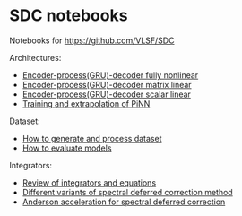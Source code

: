 # SDC notebooks
Notebooks for https://github.com/VLSF/SDC

Architectures:
+ [Encoder-process(GRU)-decoder fully nonlinear](https://github.com/VLSF/SDC_notebooks/blob/main/architectures/Venkataraman%20Amos%20model.ipynb)
+ [Encoder-process(GRU)-decoder matrix linear](https://github.com/VLSF/SDC_notebooks/blob/main/architectures/Consistent%20Matrix%20Model.ipynb)
+ [Encoder-process(GRU)-decoder scalar linear](https://github.com/VLSF/SDC_notebooks/blob/main/architectures/Consistent%20scalar%20model.ipynb)
+ [Training and extrapolation of PiNN](https://github.com/VLSF/SDC_notebooks/blob/main/architectures/vanilla%20PiNN.ipynb)

Dataset:
+ [How to generate and process dataset](https://github.com/VLSF/SDC_notebooks/blob/main/datasets/Dataset%20generation.ipynb)
+ [How to evaluate models](https://github.com/VLSF/SDC_notebooks/blob/main/datasets/Metrics.ipynb)

Integrators:
+ [Review of integrators and equations](https://github.com/VLSF/SDC_notebooks/blob/main/integrators/ODEs%20and%20integrators.ipynb)
+ [Different variants of spectral deferred correction method](https://github.com/VLSF/SDC_notebooks/blob/main/integrators/Spectral%20Deferred%20Correction.ipynb)
+ [Anderson acceleration for spectral deferred correction](https://github.com/VLSF/SDC_notebooks/blob/main/integrators/Anderson%20Acceleration.ipynb)
